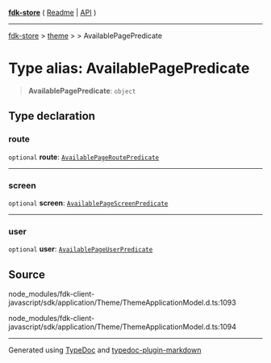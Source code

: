 [**fdk-store**](../../../README.md) ( [Readme](../../../README.md) \| [API](../../../API.md) )

---

[fdk-store](../../../API.md) > [theme](../../README.md) > [<internal>](../README.md) > AvailablePagePredicate

# Type alias: AvailablePagePredicate

> **AvailablePagePredicate**: `object`

## Type declaration

### route

`optional` **route**: [`AvailablePageRoutePredicate`](type-alias.AvailablePageRoutePredicate.md)

---

### screen

`optional` **screen**: [`AvailablePageScreenPredicate`](type-alias.AvailablePageScreenPredicate.md)

---

### user

`optional` **user**: [`AvailablePageUserPredicate`](type-alias.AvailablePageUserPredicate.md)

## Source

node_modules/fdk-client-javascript/sdk/application/Theme/ThemeApplicationModel.d.ts:1093

node_modules/fdk-client-javascript/sdk/application/Theme/ThemeApplicationModel.d.ts:1094

---

Generated using [TypeDoc](https://typedoc.org/) and [typedoc-plugin-markdown](https://www.npmjs.com/package/typedoc-plugin-markdown)
